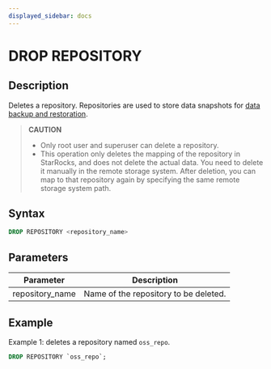 ```yaml
---
displayed_sidebar: docs
---
```


# DROP REPOSITORY

## Description

Deletes a repository. Repositories are used to store data snapshots for [data backup and restoration](../../../administration/management/Backup_and_restore.md).

> **CAUTION**
>
> - Only root user and superuser can delete a repository.
> - This operation only deletes the mapping of the repository in StarRocks, and does not delete the actual data. You need to delete it manually in the remote storage system. After deletion, you can map to that repository again by specifying the same remote storage system path.

## Syntax

```SQL
DROP REPOSITORY <repository_name>
```

## Parameters

| **Parameter**   | **Description**                       |
| --------------- | ------------------------------------- |
| repository_name | Name of the repository to be deleted. |

## Example

Example 1: deletes a repository named `oss_repo`.

```SQL
DROP REPOSITORY `oss_repo`;
```
